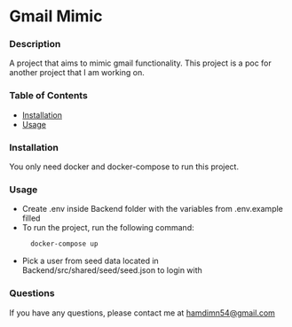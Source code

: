 # Gmail Mimic

### Description
A project that aims to mimic gmail functionality. This project is a poc for another project that I am working on.

### Table of Contents

- [Installation](#installation)
- [Usage](#usage)

### Installation
You only need docker and docker-compose to run this project.

### Usage
- Create .env inside Backend folder with the variables from .env.example filled 
- To run the project, run the following command:
  ```bash
    docker-compose up
  ```
- Pick a user from seed data located in Backend/src/shared/seed/seed.json to login with

### Questions

If you have any questions, please contact me at hamdimn54@gmail.com
